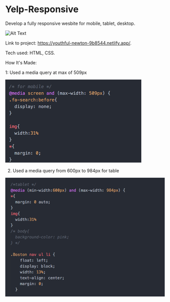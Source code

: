 # Yelp-Responsive

 Develop a fully responsive wesbite for mobile, tablet, desktop.
 
 ![Alt Text](https://github.com/JohnbelMDev/Yelp-Responsive/blob/master/Yelp.gif)


 Link to project: https://youthful-newton-9b8544.netlify.app/.
 

 Tech used: HTML, CSS. 
 
 How It's Made:
 
1: Used a media query at max of 509px

![Alt Text](https://github.com/JohnbelMDev/Yelp-Responsive/blob/master/YELP.png)

2. Used a media query from 600px to 984px for table

![Alt Text](https://github.com/JohnbelMDev/Yelp-Responsive/blob/master/YElpmediaquery.png)
  
  
